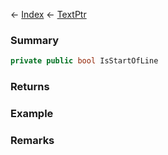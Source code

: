 ← [Index](Api-Index) ← [TextPtr](VRage.Game.ModAPI.Ingame.Utilities.TextPtr)

### Summary

```csharp
private public bool IsStartOfLine
```

### Returns

### Example

### Remarks

